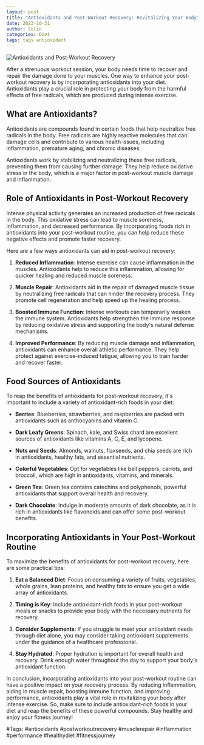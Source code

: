 ```yaml
---
layout: post
title: "Antioxidants and Post-Workout Recovery: Revitalizing Your Body"
date: 2023-10-31
author: Colin
categories: Diet
tags: tags antioxidant
---
```


![Antioxidants and Post-Workout Recovery](https://source.unsplash.com/1600x900/?fitness,exercise)

After a strenuous workout session, your body needs time to recover and repair the damage done to your muscles. One way to enhance your post-workout recovery is by incorporating antioxidants into your diet. Antioxidants play a crucial role in protecting your body from the harmful effects of free radicals, which are produced during intense exercise.

## What are Antioxidants?

Antioxidants are compounds found in certain foods that help neutralize free radicals in the body. Free radicals are highly reactive molecules that can damage cells and contribute to various health issues, including inflammation, premature aging, and chronic diseases.

Antioxidants work by stabilizing and neutralizing these free radicals, preventing them from causing further damage. They help reduce oxidative stress in the body, which is a major factor in post-workout muscle damage and inflammation.

## Role of Antioxidants in Post-Workout Recovery

Intense physical activity generates an increased production of free radicals in the body. This oxidative stress can lead to muscle soreness, inflammation, and decreased performance. By incorporating foods rich in antioxidants into your post-workout routine, you can help reduce these negative effects and promote faster recovery.

Here are a few ways antioxidants can aid in post-workout recovery:

1. **Reduced Inflammation**: Intense exercise can cause inflammation in the muscles. Antioxidants help to reduce this inflammation, allowing for quicker healing and reduced muscle soreness.

2. **Muscle Repair**: Antioxidants aid in the repair of damaged muscle tissue by neutralizing free radicals that can hinder the recovery process. They promote cell regeneration and help speed up the healing process.

3. **Boosted Immune Function**: Intense workouts can temporarily weaken the immune system. Antioxidants help strengthen the immune response by reducing oxidative stress and supporting the body's natural defense mechanisms.

4. **Improved Performance**: By reducing muscle damage and inflammation, antioxidants can enhance overall athletic performance. They help protect against exercise-induced fatigue, allowing you to train harder and recover faster.

## Food Sources of Antioxidants

To reap the benefits of antioxidants for post-workout recovery, it's important to include a variety of antioxidant-rich foods in your diet:

- **Berries**: Blueberries, strawberries, and raspberries are packed with antioxidants such as anthocyanins and vitamin C.

- **Dark Leafy Greens**: Spinach, kale, and Swiss chard are excellent sources of antioxidants like vitamins A, C, E, and lycopene.

- **Nuts and Seeds**: Almonds, walnuts, flaxseeds, and chia seeds are rich in antioxidants, healthy fats, and essential nutrients.

- **Colorful Vegetables**: Opt for vegetables like bell peppers, carrots, and broccoli, which are high in antioxidants, vitamins, and minerals.

- **Green Tea**: Green tea contains catechins and polyphenols, powerful antioxidants that support overall health and recovery.

- **Dark Chocolate**: Indulge in moderate amounts of dark chocolate, as it is rich in antioxidants like flavonoids and can offer some post-workout benefits.

## Incorporating Antioxidants in Your Post-Workout Routine

To maximize the benefits of antioxidants for post-workout recovery, here are some practical tips:

1. **Eat a Balanced Diet**: Focus on consuming a variety of fruits, vegetables, whole grains, lean proteins, and healthy fats to ensure you get a wide array of antioxidants.

2. **Timing is Key**: Include antioxidant-rich foods in your post-workout meals or snacks to provide your body with the necessary nutrients for recovery.

3. **Consider Supplements**: If you struggle to meet your antioxidant needs through diet alone, you may consider taking antioxidant supplements under the guidance of a healthcare professional.

4. **Stay Hydrated**: Proper hydration is important for overall health and recovery. Drink enough water throughout the day to support your body's antioxidant function.

In conclusion, incorporating antioxidants into your post-workout routine can have a positive impact on your recovery process. By reducing inflammation, aiding in muscle repair, boosting immune function, and improving performance, antioxidants play a vital role in revitalizing your body after intense exercise. So, make sure to include antioxidant-rich foods in your diet and reap the benefits of these powerful compounds. Stay healthy and enjoy your fitness journey!

#Tags: #antioxidants #postworkoutrecovery #musclerepair #inflammation #performance #healthydiet #fitnessjourney